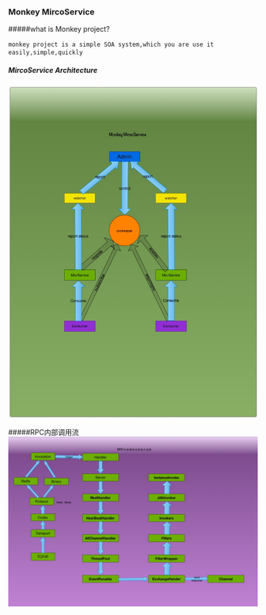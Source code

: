 ### Monkey MircoService 
#####what is Monkey project?

	monkey project is a simple SOA system,which you are use it easily,simple,quickly
	
##### MircoService Architecture
![微服务架构](https://github.com/hougechuanqi/monkey/blob/master/monkey/document/monkey%E6%9E%B6%E6%9E%84%E5%9B%BE.jpg)

#####RPC内部调用流
![RPC调用联调](https://github.com/hougechuanqi/monkey/blob/master/monkey/document/RPC%E8%B0%83%E7%94%A8%E8%81%8A%E6%9D%A1.jpg)
